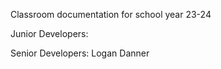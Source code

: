 Classroom documentation for school year 23-24

Junior Developers:


Senior Developers:
Logan Danner

